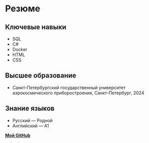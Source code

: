 # Резюме

## Ключевые навыки

- SQL
- C#
- Docker
- HTML
- CSS

## Высшее образование

- Санкт-Петербургский государственный университет аэрокосмического приборостроения, Санкт-Петербург, 2024

## Знание языков

- Русский — Родной
- Английский — A1

**[Мой GitHub](https://github.com/anikin-io)**